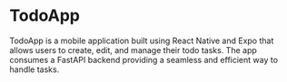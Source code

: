 # TodoApp

TodoApp is a mobile application built using React Native and Expo that allows users to create, edit, and manage their todo tasks. The app consumes a FastAPI backend providing a seamless and efficient way to handle tasks.


